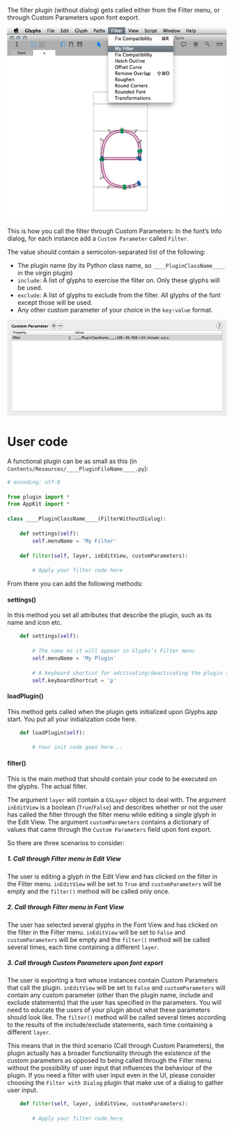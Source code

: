 The filter plugin (without dialog) gets called either from the Filter menu, or through Custom Parameters upon font export.

![](../_Readme_Images/filterwithoutdialog.png)

This is how you call the filter through Custom Parameters:
In the font’s Info dialog, for each instance add a `Custom Parameter` called `Filter`. 

The value should contain a semicolon-separated list of the following:
- The plugin name (by its Python class name, so `____PluginClassName____` in the virgin plugin)
- `include`: A list of glyphs to exercise the filter on. Only these glyphs will be used.
- `exclude`: A list of glyphs to exclude from the filter. All glyphs of the font except those will be used.
- Any other custom parameter of your choice in the `key:value` format.

![](../_Readme_Images/filterwithoutdialogcustomparameter.png)


# User code

A functional plugin can be as small as this (in `Contents/Resources/____PluginFileName____.py`):

```python
# encoding: utf-8

from plugin import *
from AppKit import *

class ____PluginClassName____(FilterWithoutDialog):
	
	def settings(self):
		self.menuName = 'My Filter'

	def filter(self, layer, inEditView, customParameters):
		
		# Apply your filter code here
```


From there you can add the following methods:

#### settings()

In this method you set all attributes that describe the plugin, such as its name and icon etc.


```python
	def settings(self):

		# The name as it will appear in Glyphs’s Filter menu
		self.menuName = 'My Plugin'

		# A keyboard shortcut for adctivating/deactivating the plugin (together with Command+Shift)
		self.keyboardShortcut = 'p'
```

#### loadPlugin()

This method gets called when the plugin gets initialized upon Glyphs.app start.
You put all your initialization code here.

```python
	def loadPlugin(self):

		# Your init code goes here...
```

#### filter()

This is the main method that should contain your code to be executed on the glyphs. The actual filter.

The argument `layer` will contain a `GSLayer` object to deal with.
The argument `inEditView` is a boolean (`True`/`False`) and describes whether or not the user has called the filter through the filter menu while editing a single glyph in the Edit View.
The argument `customParameters` contains a dictionary of values that came through the `Custom Parameters` field upon font export.

So there are three scenarios to consider:

##### 1. Call through Filter menu in Edit View

The user is editing a glyph in the Edit View and has clicked on the filter in the Filter menu.
`inEditView` will be set to `True` and `customParameters` will be empty and the `filter()` method will be called only once.

##### 2. Call through Filter menu in Font View

The user has selected several glyphs in the Font View and has clicked on the filter in the Filter menu.
`inEditView` will be set to `False` and `customParameters` will be empty and the `filter()` method will be called several times, each time containing a different `layer`.

##### 3. Call through Custom Parameters upon font export

The user is exporting a font whose instances contain Custom Parameters that call the plugin.
`inEditView` will be set to `False` and `customParameters` will contain any custom parameter (other than the plugin name, include and exclude statements) that the user has specified in the parameters. You will need to educate the users of your plugin about what these parameters should look like. The `filter()` method will be called several times according to the results of the include/exclude statements, each time containing a different `layer`.

This means that in the third scenario (Call through Custom Parameters), the plugin actually has a broader functionality through the existence of the custom parameters as opposed to being called through the Filter menu without the possibility of user input that influences the behaviour of the plugin.
If you need a filter with user input even in the UI, please consider choosing the `Filter with Dialog` plugin that make use of a dialog to gather user input.


```python
	def filter(self, layer, inEditView, customParameters):
		
		# Apply your filter code here
```